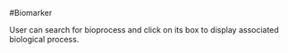#Biomarker

User can search for bioprocess and click on its box to display associated biological process.
